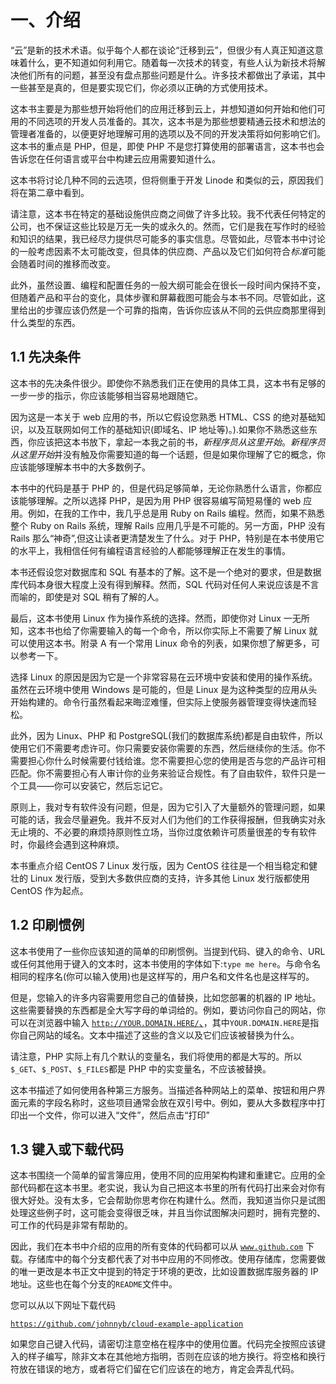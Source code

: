 # 一、介绍

“云”是新的技术术语。似乎每个人都在谈论“迁移到云”，但很少有人真正知道这意味着什么，更不知道如何利用它。随着每一次技术的转变，有些人认为新技术将解决他们所有的问题，甚至没有盘点那些问题是什么。许多技术都做出了承诺，其中一些甚至是真的，但是要实现它们，你必须以正确的方式使用技术。

这本书主要是为那些想开始将他们的应用迁移到云上，并想知道如何开始和他们可用的不同选项的开发人员准备的。其次，这本书是为那些想要精通云技术和想法的管理者准备的，以便更好地理解可用的选项以及不同的开发决策将如何影响它们。这本书的重点是 PHP，但是，即使 PHP 不是您打算使用的部署语言，这本书也会告诉您在任何语言或平台中构建云应用需要知道什么。

这本书将讨论几种不同的云选项，但将侧重于开发 Linode 和类似的云，原因我们将在第二章中看到。

请注意，这本书在特定的基础设施供应商之间做了许多比较。我不代表任何特定的公司，也不保证这些比较是万无一失的或永久的。然而，它们是我在写作时的经验和知识的结果，我已经尽力提供尽可能多的事实信息。尽管如此，尽管本书中讨论的一般考虑因素不太可能改变，但具体的供应商、产品以及它们如何符合*标准*可能会随着时间的推移而改变。

此外，虽然设置、编程和配置任务的一般大纲可能会在很长一段时间内保持不变，但随着产品和平台的变化，具体步骤和屏幕截图可能会与本书不同。尽管如此，这里给出的步骤应该仍然是一个可靠的指南，告诉你应该从不同的云供应商那里得到什么类型的东西。

## 1.1 先决条件

这本书的先决条件很少。即使你不熟悉我们正在使用的具体工具，这本书有足够的一步一步的指示，你应该能够相当容易地跟随它。

因为这是一本关于 web 应用的书，所以它假设您熟悉 HTML、CSS 的绝对基础知识，以及互联网如何工作的基础知识(即域名、IP 地址等)。).如果你不熟悉这些东西，你应该把这本书放下，拿起一本我之前的书，*新程序员从这里开始*。*新程序员从这里开始*并没有触及你需要知道的每一个话题，但是如果你理解了它的概念，你应该能够理解本书中的大多数例子。

本书中的代码是基于 PHP 的，但是代码足够简单，无论你熟悉什么语言，你都应该能够理解。之所以选择 PHP，是因为用 PHP 很容易编写简短易懂的 web 应用。例如，在我的工作中，我几乎总是用 Ruby on Rails 编程。然而，如果不熟悉整个 Ruby on Rails 系统，理解 Rails 应用几乎是不可能的。另一方面，PHP 没有 Rails 那么“神奇”,但这让读者更清楚发生了什么。对于 PHP，特别是在本书使用它的水平上，我相信任何有编程语言经验的人都能够理解正在发生的事情。

本书还假设您对数据库和 SQL 有基本的了解。这不是一个绝对的要求，但是数据库代码本身很大程度上没有得到解释。然而，SQL 代码对任何人来说应该是不言而喻的，即使是对 SQL 稍有了解的人。

最后，这本书使用 Linux 作为操作系统的选择。然而，即使你对 Linux 一无所知，这本书也给了你需要输入的每一个命令，所以你实际上不需要了解 Linux 就可以使用这本书。附录 A 有一个常用 Linux 命令的列表，如果你想了解更多，可以参考一下。

选择 Linux 的原因是因为它是一个非常容易在云环境中安装和使用的操作系统。虽然在云环境中使用 Windows 是可能的，但是 Linux 是为这种类型的应用从头开始构建的。命令行虽然看起来晦涩难懂，但实际上使服务器管理变得快速而轻松。

此外，因为 Linux、PHP 和 PostgreSQL(我们的数据库系统)都是自由软件，所以使用它们不需要考虑许可。你只需要安装你需要的东西，然后继续你的生活。你不需要担心你什么时候需要付钱给谁。您不需要担心您的使用是否与您的产品许可相匹配。你不需要担心有人审计你的业务来验证合规性。有了自由软件，软件只是一个工具——你可以安装它，然后忘记它。

原则上，我对专有软件没有问题，但是，因为它引入了大量额外的管理问题，如果可能的话，我会尽量避免。我并不反对人们为他们的工作获得报酬，但我确实对永无止境的、不必要的麻烦持原则性立场，当你过度依赖许可质量很差的专有软件时，你最终会遇到这种麻烦。

本书重点介绍 CentOS 7 Linux 发行版，因为 CentOS 往往是一个相当稳定和健壮的 Linux 发行版，受到大多数供应商的支持，许多其他 Linux 发行版都使用 CentOS 作为起点。

## 1.2 印刷惯例

这本书使用了一些你应该知道的简单的印刷惯例。当提到代码、键入的命令、URL 或任何其他用于键入的文本时，这本书使用的字体如下:`type me here`。与命令名相同的程序名(你可以输入使用)也是这样写的，用户名和文件名也是这样写的。

但是，您输入的许多内容需要用您自己的值替换，比如您部署的机器的 IP 地址。这些需要替换的东西都是全大写字母的单词给的。例如，要访问你自己的网站，你可以在浏览器中输入 [`http://YOUR.DOMAIN.HERE/`、](http://your.domain.here/)，其中`YOUR.DOMAIN.HERE`是指你自己网站的域名。文本中描述了这些的含义以及它们应该被替换为什么。

请注意，PHP 实际上有几个默认的变量名，我们将使用的都是大写的。所以`$_GET`、`$_POST`、`$_FILES`都是 PHP 中的实变量名，不应该被替换。

这本书描述了如何使用各种第三方服务。当描述各种网站上的菜单、按钮和用户界面元素的字段名称时，这些项目通常会放在双引号中。例如，要从大多数程序中打印出一个文件，你可以进入“文件”，然后点击“打印”

## 1.3 键入或下载代码

这本书围绕一个简单的留言簿应用，使用不同的应用架构构建和重建它。应用的全部代码都在这本书里。老实说，我认为自己把这本书里的所有代码打出来会对你有很大好处。没有太多，它会帮助你思考你在构建什么。然而，我知道当你只是试图处理这些例子时，这可能会变得很乏味，并且当你试图解决问题时，拥有完整的、可工作的代码是非常有帮助的。

因此，我们在本书中介绍的应用的所有变体的代码都可以从 [`www.github.com`](http://www.github.com) 下载。存储库中的每个分支都代表了对书中应用的不同修改。使用存储库，您需要做的唯一更改是本书正文中提到的特定于环境的更改，比如设置数据库服务器的 IP 地址。这些也在每个分支的`README`文件中。

您可以从以下网址下载代码

[`https://github.com/johnnyb/cloud-example-application`](https://github.com/johnnyb/cloud-example-application)

如果您自己键入代码，请密切注意空格在程序中的使用位置。代码完全按照应该键入的样子编写，除非文本在其他地方指明，否则在应该的地方换行。将空格和换行符放在错误的地方，或者将它们留在它们应该在的地方，肯定会弄乱代码。